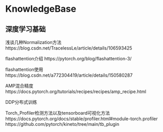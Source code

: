 # KnowledgeBase

## 深度学习基础
</p>浅谈几种Normalization方法
https://blog.csdn.net/TracelessLe/article/details/106593425
</p>flashattention介绍
https://pytorch.org/blog/flashattention-3/
</p>flashattention使用
https://blog.csdn.net/a772304419/article/details/150580287
</p>AMP混合精度
https://docs.pytorch.org/tutorials/recipes/recipes/amp_recipe.html
</p>DDP分布式训练

</p>Torch_Profiler检测方法以及tensorboard可视化方法
https://docs.pytorch.org/docs/stable/profiler.html#module-torch.profiler
https://github.com/pytorch/kineto/tree/main/tb_plugin

